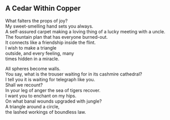 A Cedar Within Copper
---------------------
What falters the props of joy?  
My sweet-smelling hand sets you always.  
A self-assured carpet making a loving thing of a lucky meeting with a uncle.  
The fountain plan that has everyone burned-out.  
It connects like a friendship inside the flint.  
I wish to make a triangle  
outside, and every feeling, many  
times hidden in a miracle.  
  
All spheres become walls.  
You say, what is the trouser waiting for in its cashmire cathedral?  
I tell you it is waiting for telegraph like you.  
Shall we recount?  
In your leg of anger the sea of tigers recover.  
I want you to enchant on my hips.  
On what banal wounds upgraded with jungle?  
A triangle around a circle,  
the lashed workings of boundless law.  
